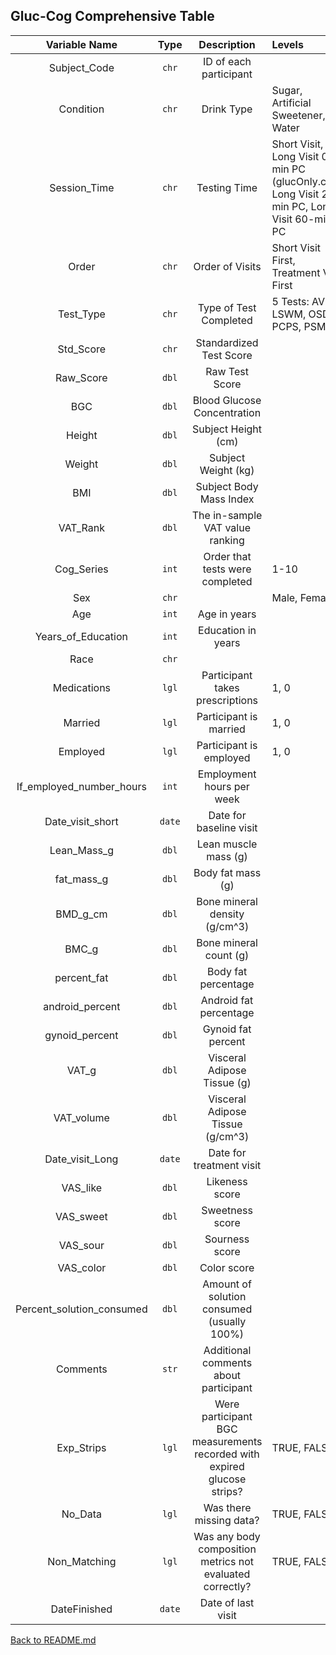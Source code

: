 ## Gluc-Cog Comprehensive Table 

| Variable Name | Type | Description | Levels | 
| :-----------: | :--: | :---------: | :----- |
| Subject_Code  | ```chr``` | ID of each participant | |
| Condition     | ```chr``` | Drink Type | Sugar, Artificial Sweetener, Water | 
| Session_Time  | ```chr``` | Testing Time | Short Visit, Long Visit 0-min PC (glucOnly.csv), Long Visit 20-min PC, Long Visit 60-min PC |
| Order         | ```chr``` | Order of Visits | Short Visit First, Treatment Visit First | 
| Test_Type     | ```chr``` | Type of Test Completed | 5 Tests: AVL, LSWM, OSD, PCPS, PSM |
| Std_Score     | ```chr``` | Standardized Test Score | |
| Raw_Score     | ```dbl``` | Raw Test Score | |
| BGC           | ```dbl``` | Blood Glucose Concentration | |
| Height        | ```dbl``` | Subject Height (cm) | |
| Weight        | ```dbl``` | Subject Weight (kg) | |
| BMI           | ```dbl``` | Subject Body Mass Index | |
| VAT_Rank      | ```dbl``` | The in-sample VAT value ranking | |
| Cog_Series    | ```int``` | Order that tests were completed | 1-10 |
| Sex           | ```chr``` | | Male, Female | 
| Age           | ```int``` | Age in years | |
| Years_of_Education | ```int``` | Education in years | |
| Race          | ```chr``` | | |
| Medications   |  ```lgl``` | Participant takes prescriptions | 1, 0 |
| Married       |  ```lgl``` | Participant is married | 1, 0 |
| Employed      |  ```lgl``` | Participant is employed | 1, 0 |
| If_employed_number_hours | ```int``` | Employment hours per week | |
| Date_visit_short | ```date``` | Date for baseline visit | |
| Lean_Mass_g   | ```dbl``` | Lean muscle mass (g) | |
| fat_mass_g    | ```dbl``` | Body fat mass (g) | |
| BMD_g_cm      | ```dbl``` | Bone mineral density (g/cm^3) | |
| BMC_g         | ```dbl``` | Bone mineral count (g) | |
| percent_fat   | ```dbl``` | Body fat percentage | |
| android_percent | ```dbl``` | Android fat percentage | |
| gynoid_percent | ```dbl``` | Gynoid fat percent | |
| VAT_g         | ```dbl``` | Visceral Adipose Tissue (g) | | 
| VAT_volume    | ```dbl``` | Visceral Adipose Tissue (g/cm^3) | | 
| Date_visit_Long | ```date``` | Date for treatment visit | |
| VAS_like      | ```dbl``` | Likeness score | |
| VAS_sweet     | ```dbl``` | Sweetness score | |
| VAS_sour      | ```dbl``` | Sourness score | |
| VAS_color     | ```dbl``` | Color score | |
| Percent_solution_consumed | ```dbl``` | Amount of solution consumed (usually 100%) | |
| Comments      | ```str``` | Additional comments about participant | |
| Exp_Strips    | ```lgl``` | Were participant BGC measurements recorded with expired glucose strips? | TRUE, FALSE |
| No_Data       | ```lgl``` | Was there missing data? | TRUE, FALSE |
| Non_Matching  | ```lgl``` | Was any body composition metrics not evaluated correctly? | TRUE, FALSE |
| DateFinished  | ```date``` | Date of last visit | |  

[Back to README.md](README.md)